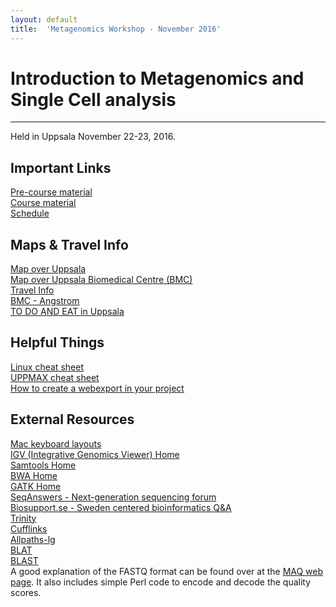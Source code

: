 ```yaml
---
layout: default
title:  'Metagenomics Workshop - November 2016'
---
```

 

# Introduction to Metagenomics and Single Cell analysis
---

Held in Uppsala November 22-23, 2016.  

## Important Links

[Pre-course material](precourse)  
[Course material](http://metagenomics-workshop.readthedocs.io/en/latest/)  
[Schedule](schedule)  

## Maps & Travel Info

[Map over Uppsala](https://www.google.se/maps/place/Uppsala/@59.8332794,17.6584471,12z/data=!3m1!4b1!4m2!3m1!1s0x465fcbfb8532ab8d:0xaa4fe90a85820807)  
[Map over Uppsala Biomedical Centre (BMC)](http://www.bmc.uu.se/digitalAssets/205/205659_3bmc-2014-810x374.jpg)  
[Travel Info](travel)  
[BMC - Angstrom](https://www.google.com/maps/dir/Uppsala+biomedicinska+centrum,+Uppsala,+Sverige/Caf%C3%A9+%C3%85ngstr%C3%B6m,+Regementsv%C3%A4gen,+Uppsala,+Sweden/@59.840417,17.64003,16z/data=!4m19!4m18!1m10!1m1!1s0x465fcbe795170dad:0x966fefc5e2c0736a!2m2!1d17.634659!2d59.84219!3m4!1m2!1d17.643132!2d59.842019!3s0x465fcbe0e3ce1081:0xbc512f845c408830!1m5!1m1!1s0x465fcbe0014e3e31:0x44c024a73860ee06!2m2!1d17.6470787!2d59.8389771!3e2?hl=sv)  
[TO DO AND EAT in Uppsala](http://www.destinationuppsala.se/en/)  

## Helpful Things

[Linux cheat sheet](../common/images/linux-cheat-sheet.pdf)  
[UPPMAX cheat sheet](../common/images/uppmax-cheat-sheet.png)  
[How to create a webexport in your project](https://www.uppmax.uu.se/webexport-guide)  

## External Resources

[Mac keyboard layouts](../common/mac-keyboard)  
[IGV (Integrative Genomics Viewer) Home](https://www.broadinstitute.org/igv/)  
[Samtools Home](http://www.htslib.org/)  
[BWA Home](http://bio-bwa.sourceforge.net/)  
[GATK Home](https://www.broadinstitute.org/gatk/)  
[SeqAnswers - Next-generation sequencing forum](http://seqanswers.com/)  
[Biosupport.se - Sweden centered bioinformatics Q&A](https://biosupport.se/)   
[Trinity](http://trinityrnaseq.github.io/)  
[Cufflinks](http://cole-trapnell-lab.github.io/cufflinks/)  
[Allpaths-lg](http://www.broadinstitute.org/software/allpaths-lg/blog/?page_id=12)  
[BLAT](http://genome.ucsc.edu/goldenPath/help/blatSpec.html)  
[BLAST](http://www.ncbi.nlm.nih.gov/books/NBK279690/)  
A good explanation of the FASTQ format can be found over at the [MAQ web page](http://maq.sourceforge.net/fastq.shtml). 
It also includes simple Perl code to encode and decode the quality scores. 
